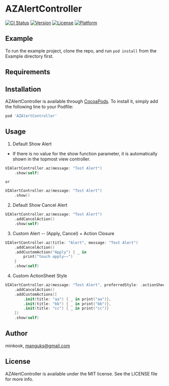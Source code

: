 # AZAlertController

[![CI Status](https://img.shields.io/travis/minkook/AZAlertController.svg?style=flat)](https://travis-ci.org/minkook/AZAlertController)
[![Version](https://img.shields.io/cocoapods/v/AZAlertController.svg?style=flat)](https://cocoapods.org/pods/AZAlertController)
[![License](https://img.shields.io/cocoapods/l/AZAlertController.svg?style=flat)](https://cocoapods.org/pods/AZAlertController)
[![Platform](https://img.shields.io/cocoapods/p/AZAlertController.svg?style=flat)](https://cocoapods.org/pods/AZAlertController)

## Example

To run the example project, clone the repo, and run `pod install` from the Example directory first.

## Requirements

## Installation

AZAlertController is available through [CocoaPods](https://cocoapods.org). To install
it, simply add the following line to your Podfile:

```ruby
pod 'AZAlertController'
```

## Usage

1. Default Show Alert
- If there is no value for the show function parameter,
 it is automatically shown in the topmost view controller.

```swift
UIAlertController.az(message: "Test Alert")
    .show(self)
```
    or
```swift    
UIAlertController.az(message: "Test Alert")
    .show()
```


2. Default Show Cancel Alert

```swift
UIAlertController.az(message: "Test Alert")
    .addCancelAction()
    .show(self)
```


3. Custom Alert -- (Apply, Cancel) + Action Closure

```swift
UIAlertController.az(title: "Alert", message: "Test Alert")
    .addCancelAction()
    .addCustomAction("Apply") { _ in
        print("touch apply~~")
    }
    .show(self)
```


4. Custom ActionSheet Style 

```swift
UIAlertController.az(message: "Test Alert", preferredStyle: .actionSheet)
    .addCancelAction()
    .addCustomActions([
        .init(title: "aa") { _ in print("aa")},
        .init(title: "bb") { _ in print("bb")},
        .init(title: "cc") { _ in print("cc")}
    ])
    .show(self)
```

## Author

minkook, manguks@gmail.com

## License

AZAlertController is available under the MIT license. See the LICENSE file for more info.
